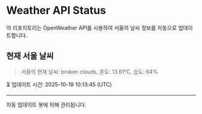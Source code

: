 
# Weather API Status

이 리포지토리는 OpenWeather API를 사용하여 서울의 날씨 정보를 자동으로 업데이트합니다.

## 현재 서울 날씨
> 서울의 현재 날씨: broken clouds, 온도: 13.61°C, 습도: 64%

⏳ 업데이트 시간: 2025-10-19 10:13:45 (UTC)

---
자동 업데이트 봇에 의해 관리됩니다.
